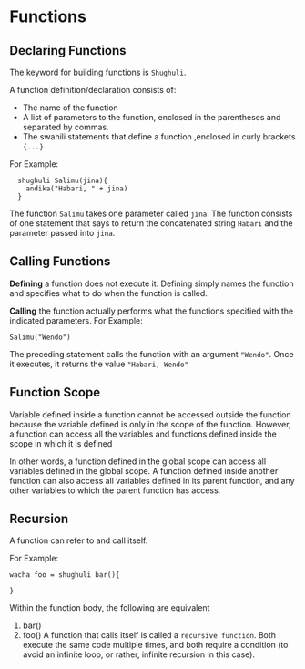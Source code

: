# Functions

## Declaring Functions

The keyword for building functions is `Shughuli`.

A function definition/declaration consists of:

- The name of the function
- A list of parameters to the function, enclosed in the parentheses and separated by commas.
- The swahili statements that define a function ,enclosed in curly brackets `{...}`

For Example:

```
  shughuli Salimu(jina){
    andika("Habari, " + jina)
  }
```

The function `Salimu` takes one parameter called `jina`. The function consists of one statement that says to return the concatenated string `Habari` and the parameter passed into `jina`.

## Calling Functions

**Defining** a function does not execute it. Defining simply names the function and specifies what to do when the function is called.

**Calling** the function actually performs what the functions specified with the indicated parameters. For Example:

```
Salimu("Wendo")
```

The preceding statement calls the function with an argument `"Wendo"`. Once it executes, it returns the value `"Habari, Wendo"`

## Function Scope

Variable defined inside a function cannot be accessed outside the function because the variable defined is only in the scope of the function. However, a function can access all the variables and functions defined inside the scope in which it is defined

In other words, a function defined in the global scope can access all variables defined in the global scope. A function defined inside another function can also access all variables defined in its parent function, and any other variables to which the parent function has access.

## Recursion

A function can refer to and call itself.

For Example:

```
wacha foo = shughuli bar(){

}
```

Within the function body, the following are equivalent

1. bar()
2. foo()
   A function that calls itself is called a `recursive function`. Both execute the same code multiple times, and both require a condition (to avoid an infinite loop, or rather, infinite recursion in this case).
